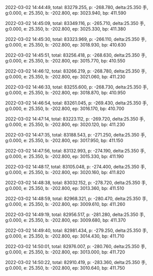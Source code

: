 2022-03-02 14:44:49, total: 83279.255, p: -268.780, delta:25.350 手, g:0.000, e: 25.350, b: -202.800, ep: 3023.940, bp: 411.590

2022-03-02 14:45:09, total: 83349.116, p: -265.710, delta:25.350 手, g:0.000, e: 25.350, b: -202.800, ep: 3025.330, bp: 411.380

2022-03-02 14:45:30, total: 83323.969, p: -266.110, delta:25.350 手, g:0.000, e: 25.350, b: -202.800, ep: 3018.930, bp: 410.630

2022-03-02 14:45:51, total: 83256.418, p: -268.630, delta:25.350 手, g:0.000, e: 25.350, b: -202.800, ep: 3015.770, bp: 410.550

2022-03-02 14:46:12, total: 83266.219, p: -268.780, delta:25.350 手, g:0.000, e: 25.350, b: -202.800, ep: 3021.060, bp: 411.230

2022-03-02 14:46:33, total: 83255.600, p: -268.730, delta:25.350 手, g:0.000, e: 25.350, b: -202.800, ep: 3018.870, bp: 410.950

2022-03-02 14:46:54, total: 83261.045, p: -269.430, delta:25.350 手, g:0.000, e: 25.350, b: -202.800, ep: 3016.170, bp: 410.700

2022-03-02 14:47:14, total: 83223.112, p: -269.720, delta:25.350 手, g:0.000, e: 25.350, b: -202.800, ep: 3020.120, bp: 411.230

2022-03-02 14:47:35, total: 83188.543, p: -271.250, delta:25.350 手, g:0.000, e: 25.350, b: -202.800, ep: 3017.950, bp: 411.150

2022-03-02 14:47:56, total: 83132.993, p: -274.190, delta:25.350 手, g:0.000, e: 25.350, b: -202.800, ep: 3015.330, bp: 411.190

2022-03-02 14:48:17, total: 83105.048, p: -274.400, delta:25.350 手, g:0.000, e: 25.350, b: -202.800, ep: 3020.160, bp: 411.820

2022-03-02 14:48:38, total: 83032.152, p: -278.720, delta:25.350 手, g:0.000, e: 25.350, b: -202.800, ep: 3013.360, bp: 411.510

2022-03-02 14:48:59, total: 82968.321, p: -280.470, delta:25.350 手, g:0.000, e: 25.350, b: -202.800, ep: 3009.610, bp: 411.260

2022-03-02 14:49:19, total: 82956.517, p: -281.280, delta:25.350 手, g:0.000, e: 25.350, b: -202.800, ep: 3009.680, bp: 411.370

2022-03-02 14:49:40, total: 82981.434, p: -279.250, delta:25.350 手, g:0.000, e: 25.350, b: -202.800, ep: 3014.430, bp: 411.710

2022-03-02 14:50:01, total: 82976.007, p: -280.760, delta:25.350 手, g:0.000, e: 25.350, b: -202.800, ep: 3013.000, bp: 411.720

2022-03-02 14:50:22, total: 82910.419, p: -283.360, delta:25.350 手, g:0.000, e: 25.350, b: -202.800, ep: 3010.640, bp: 411.750